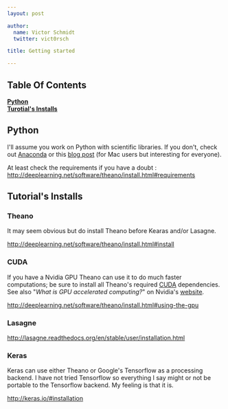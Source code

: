 ```yaml
---
layout: post

author:
  name: Victor Schmidt
  twitter: vict0rsch

title: Getting started

---
```



Table Of Contents
---
**[Python](#python)**  
**[Turotial's Installs](#tutorials-installs)**  

## Python

I'll assume you work on Python with scientific libraries. If you don't, check out  [Anaconda](https://www.continuum.io/downloads) or this [blog post](https://joernhees.de/blog/2014/02/25/scientific-python-on-mac-os-x-10-9-with-homebrew/) (for Mac users but interesting for everyone).

At least check the requirements if you have a doubt : <http://deeplearning.net/software/theano/install.html#requirements>

## Tutorial's Installs


### Theano
It may seem obvious but do install Theano before Kearas and/or Lasagne.

<http://deeplearning.net/software/theano/install.html#install>

### CUDA
If you have a Nvidia GPU Theano can use it to do much faster computations; be sure to install all Theano's required [CUDA](http://www.nvidia.fr/object/cuda-parallel-computing-fr.html) dependencies. See also "*What is GPU accelerated computing?*" on Nvidia's [website](http://www.nvidia.com/object/what-is-gpu-computing.html).

<http://deeplearning.net/software/theano/install.html#using-the-gpu>


### Lasagne
<http://lasagne.readthedocs.org/en/stable/user/installation.html>

### Keras
Keras can use either Theano or Google's Tensorflow as a processing backend. I have not tried Tensorflow so everything I say might or not be portable to the Tensorflow backend. My feeling is that it is. 

<http://keras.io/#installation>  

